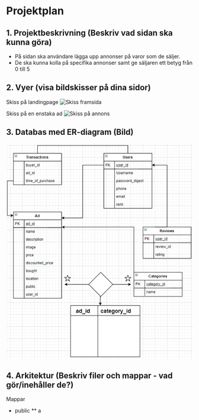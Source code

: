 # Projektplan

## 1. Projektbeskrivning (Beskriv vad sidan ska kunna göra)
* På sidan ska användare lägga upp annonser på varor som de säljer.
* De ska kunna kolla på specifika annonser samt ge säljaren ett betyg från 0 till 5
## 2. Vyer (visa bildskisser på dina sidor)
Skiss på landingpage
![Skiss framsida](https://i.imgur.com/I6jGW0l.png)

Skiss på en enstaka ad
![Skiss på annons](https://i.imgur.com/YjhzG6k.png)
## 3. Databas med ER-diagram (Bild)
![ER](https://github.com/itggot-daniel-persson/storprojekt20/blob/master/ER-Diagram.png?raw=true)
## 4. Arkitektur (Beskriv filer och mappar - vad gör/inehåller de?)
Mappar
* public
** a
